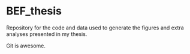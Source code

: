 # BEF_thesis
Repository for the code and data used to generate the figures and extra analyses presented in my thesis.

Git is awesome.
